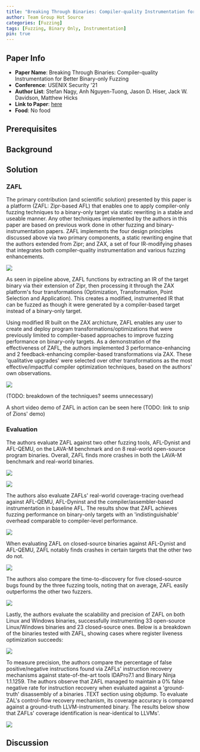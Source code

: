 ```yaml
---
title: "Breaking Through Binaries: Compiler-quality Instrumentation for Better Binary-only Fuzzing"
author: Team Group Hot Source
categories: [Fuzzing]
tags: [Fuzzing, Binary Only, Instrumentation]
pin: true
---
```


## Paper Info
- **Paper Name**: Breaking Through Binaries: Compiler-quality Instrumentation for Better Binary-only Fuzzing
- **Conference**: USENIX Security '21
- **Author List**: Stefan Nagy, Anh Nguyen-Tuong, Jason D. Hiser, Jack W. Davidson, Matthew Hicks
- **Link to Paper**: [here](https://www.usenix.org/conference/usenixsecurity21/presentation/nagy)
- **Food**: No food

## Prerequisites

## Background

## Solution

### ZAFL

The primary contribution (and scientific solution) presented by this paper is a platform (ZAFL: Zipr-based AFL) that enables one to apply compiler-only fuzzing techniques to a binary-only target via static rewriting in a stable and useable manner. Any other techniques implemented by the authors in this paper are based on previous work done in other fuzzing and binary-instrumentation papers. ZAFL implements the four design principles discussed above via two primary components, a static rewriting engine that the authors extended from Zipr; and ZAX, a set of four IR-modifying phases that integrates both compiler-quality instrumentation and various fuzzing enhancements.

![](/assets/img/2021-09-29-binary-only-fuzzing/zafl-pipeline.png)

As seen in pipeline above, ZAFL functions by extracting an IR of the target binary via their extension of Zipr, then processing it through the ZAX platform's four transformations (Optimization, Transformation, Point Selection and Application). This creates a modified, instrumented IR that can be fuzzed as though it were generated by a compiler-based target instead of a binary-only target.

Using modified IR built on the ZAX archicture, ZAFL enables any user to create and deploy program transformations/optimizations that were previously limited to compiler-based approaches to improve fuzzing performance on binary-only targets. As a demonstration of the effectiveness of ZAFL, the authors implemented 3 performance-enhancing and 2 feedback-enhancing compiler-based transformations via ZAX. These 'qualitative upgrades' were selected over other transformations as the most effective/impactful compiler optimization techniques, based on the authors' own observations.

![](/assets/img/2021-09-29-binary-only-fuzzing/fuzzing-enhancements.png)

(TODO: breakdown of the techniques? seems unnecessary)

A short video demo of ZAFL in action can be seen here (TODO: link to snip of Zions' demo)

### Evaluation

The authors evaluate ZAFL against two other fuzzing tools, AFL-Dynist and AFL-QEMU, on the LAVA-M benchmark and on 8 real-world open-source program binaries. Overall, ZAFL finds more crashes in both the LAVA-M benchmark and real-world binaries.

![](/assets/img/2021-09-29-binary-only-fuzzing/lava-m-eval.png)


![](/assets/img/2021-09-29-binary-only-fuzzing/real-world-binaries-eval.png)

The authors also evaluate ZAFLs' real-world coverage-tracing overhead against AFL-QEMU, AFL-Dyninst and the compiler/assembler-based instrumentation in baseline AFL. The results show that ZAFL achieves fuzzing performance on binary-only targets with an 'indistinguishable' overhead comparable to compiler-level performance.

![](/assets/img/2021-09-29-binary-only-fuzzing/overhead-eval.png)

When evaluating ZAFL on closed-source binaries against AFL-Dynist and AFL-QEMU, ZAFL notably finds crashes in certain targets that the other two do not.

![](/assets/img/2021-09-29-binary-only-fuzzing/closed-source-eval.png)

The authors also compare the time-to-discovery for five closed-source bugs found by the three fuzzing tools, noting that on average, ZAFL easily outperforms the other two fuzzers.

![](/assets/img/2021-09-29-binary-only-fuzzing/ttd-eval.png)

Lastly, the authors evaluate the scalability and precision of ZAFL on both Linux and Windows binaries, successfully instrumenting 33 open-source Linux/Windows binaries and 23 closed-source ones. Below is a breakdown of the binaries tested with ZAFL, showing cases where register liveness optimization succeeds:

![](/assets/img/2021-09-29-binary-only-fuzzing/scalability-eval.png)

To measure precision, the authors compare the percentage of false positive/negative instructions found via ZAFLs' instruction recovery mechanisms against state-of-the-art tools IDAPro7.1 and Binary Ninja 1.1.1259. The authors observe that ZAFL managed to maintain a 0% false negative rate for instruction recovery when evaluated against a 'ground-truth' disassembly of a binaries .TEXT section using objdump. To evaluate ZAL's control-flow recovery mechanism, its coverage accuracy is compared against a ground-truth LLVM-instrumented binary. The results below show that ZAFLs' coverage identification is near-identical to LLVMs'.

![](/assets/img/2021-09-29-binary-only-fuzzing/precision-eval.png)

## Discussion
